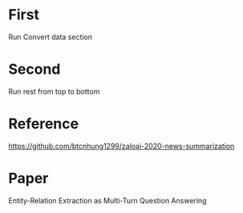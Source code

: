 # First
Run Convert data section
# Second 
Run rest from top to bottom

# Reference
https://github.com/btcnhung1299/zaloai-2020-news-summarization

# Paper

Entity-Relation Extraction as Multi-Turn Question Answering
